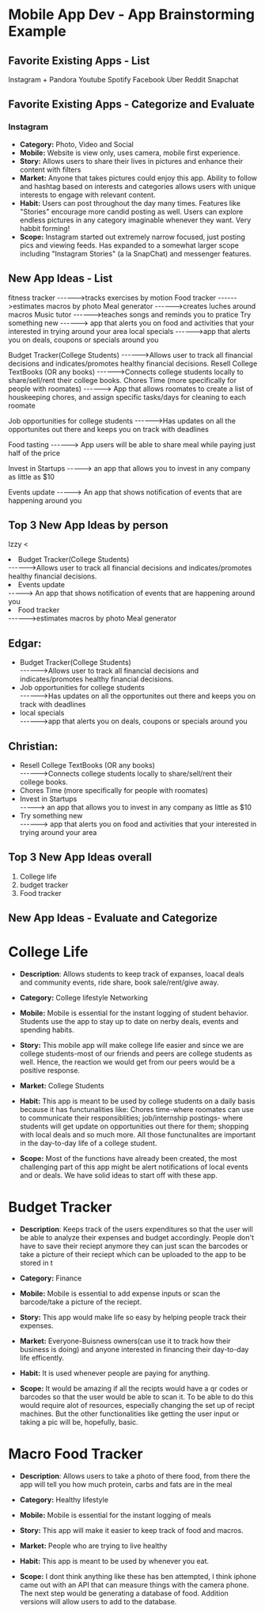 Mobile App Dev - App Brainstorming Example
===

## Favorite Existing Apps - List

Instagram +
Pandora
Youtube
Spotify
Facebook
Uber
Reddit
Snapchat


## Favorite Existing Apps - Categorize and Evaluate
### Instagram
   - **Category:** Photo, Video and Social 
   - **Mobile:** Website is view only, uses camera, mobile first experience.
   - **Story:** Allows users to share their lives in pictures and enhance their content with filters
   - **Market:** Anyone that takes pictures could enjoy this app. Ability to follow and hashtag based on interests and categories allows users with unique interests to engage with relevant content.
   - **Habit:** Users can post throughout the day many times. Features like "Stories" encourage more candid posting as well. Users can explore endless pictures in any category imaginable whenever they want. Very habbit forming!
   - **Scope:** Instagram started out extremely narrow focused, just posting pics and viewing feeds. Has expanded to a somewhat larger scope including "Instagram Stories" (a la SnapChat) and messenger features. 


## New App Ideas - List
fitness tracker
------>tracks exercises by motion 
Food tracker
------>estimates macros by photo
Meal generator
------>creates luches around macros
Music tutor
------>teaches songs and reminds you to pratice 
Try something new
------> app that alerts you on food and activities that your interested in trying around your area 
local specials
------>app that alerts you on deals, coupons or specials around you



Budget Tracker(College Students)
------>Allows user to track all financial decisions and indicates/promotes healthy financial decisions.
Resell College TextBooks (OR any books)
------>Connects college students locally to share/sell/rent their college books.
Chores Time (more specifically for people with roomates)
------> App that allows roomates to create a list of houskeeping chores, and assign specific tasks/days for cleaning to
each roomate




Job opportunities for college students
------>Has updates on all the opportunites out there and keeps you on track with deadlines

Food tasting
------> App users will be able to share meal while paying just half of the price

Invest in Startups
-----> an app that allows you to invest in any company as little as $10

Events update
-----> An app that shows notification of events that are happening around you



## Top 3 New App Ideas by person

Izzy 
<
<li>Budget Tracker(College Students)<br>
------>Allows user to track all financial decisions and indicates/promotes healthy financial decisions.</li>
<li>    Events update<br>
-----> An app that shows notification of events that are happening around you</li>
<li>Food tracker<br>
------>estimates macros by photo
Meal generator</li>
</ul>

<h2>Edgar:</h2>
<ul>
<li>Budget Tracker(College Students)<br>
------>Allows user to track all financial decisions and indicates/promotes healthy financial decisions.</li>
<li>
Job opportunities for college students<br>
------>Has updates on all the opportunites out there and keeps you on track with deadlines</li>
<li>local specials<br>
------>app that alerts you on deals, coupons or specials around you</li>
</ul>


<h2>Christian:</h2>
<ul>

<li>
Resell College TextBooks (OR any books)<br>
------>Connects college students locally to share/sell/rent their college books.
</li>

<li>
Chores Time (more specifically for people with roomates)
</li>
<li>
Invest in Startups<br>
-----> an app that allows you to invest in any company as little as $10
</li>
<li>
Try something new<br>
------> app that alerts you on food and activities that your interested in trying around your area 
</li>
</ul>


## Top 3 New App Ideas overall
<ol>
<li>College life</li>
<li>budget tracker</li>
<li>Food tracker</li>
</ol>

## New App Ideas - Evaluate and Categorize

<h1>College Life
</h1>

 - **Description**: Allows students to keep track of expanses, loacal deals and community events, ride share, book sale/rent/give away.

  - **Category:** College lifestyle Networking
   
  - **Mobile:** Mobile is essential for the instant logging of student behavior. Students use the app to stay up to date on nerby deals, events and spending habits.
      
- **Story:** This mobile app will make college life easier and since we are college students-most of our friends and peers are college students as well. Hence, the reaction we would get from our peers would be a positive response.
 

- **Market:** College Students
      
- **Habit:** This app is meant to be used by college students on a daily basis because it has functunalities like: Chores time-where roomates can use to communicate their responsiblities; job/internship postings- where students will get update on opportunities out there for them;  shopping with local deals and so much more. All those functunalites are important in the day-to-day life of a college student. 
      
- **Scope:** Most of the functions have already been created, the most challenging part of this app might be alert notifications of local events and or deals. We have solid ideas to start off with these app. 


<h1>Budget Tracker
</h1>

 - **Description**: Keeps track of the users expenditures so that the user will be able to analyze their expenses and budget accordingly. People don't have to save their reciept anymore they can just scan the barcodes or take a picture of their reciept which can be uploaded to the app to be stored in t

  - **Category:** Finance 

  - **Mobile:** Mobile is essential to add expense inputs or scan the barcode/take a picture of the reciept.
      
- **Story:** This app would make life so easy by helping people track their expenses.
 

- **Market:** Everyone-Buisness owners(can use it to track how their business is doing) and anyone interested in financing their day-to-day life efficently.
      
- **Habit:** It is used whenever people are paying for anything.
      
- **Scope:** It would be amazing if all the recipts would have a qr codes or barcodes so that the user would be able to scan it. To be able to do this would require alot of resources, especially changing the set up of recipt machines. But the other functionalities like getting the user input or taking a pic will be, hopefully, basic.



<h1>Macro Food Tracker
</h1>

 - **Description**: Allows users to take a photo of there food, from there the app will tell you how much protein, carbs and fats are in the meal

  - **Category:** Healthy lifestyle 
 
  - **Mobile:** Mobile is essential for the instant logging of meals
      
- **Story:** This app will make it easier to keep track of food and macros.
 

- **Market:** People who are trying to live healthy
      
- **Habit:** This app is meant to be used by whenever you eat.
      
- **Scope:** I dont think anything like these has ben attempted, I think iphone came out with an API that can measure things with the camera phone. The next step would be generating a database of food. Addition versions will allow users to add to the database. 
